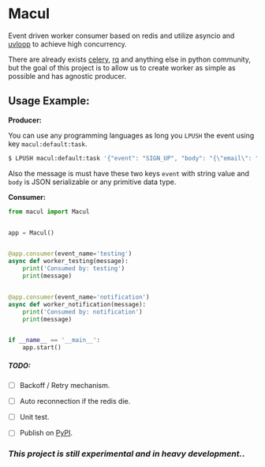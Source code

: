 # Macul
Event driven worker consumer based on redis and utilize asyncio and [uvloop](https://github.com/MagicStack/uvloop) to achieve high concurrency.

There are already exists [celery](http://www.celeryproject.org/), [rq](https://python-rq.org/) and anything else in python community, 
but the goal of this project is to allow us to create worker as simple as possible and has agnostic producer.

## Usage Example:

__Producer:__

You can use any programming languages as long you `LPUSH` the event using key `macul:default:task`.

```bash
$ LPUSH macul:default:task '{"event": "SIGN_UP", "body": "{\"email\": "\john.doe@gmail.com"\, \"password\": \"test123$\"}"}'
```

Also the message is must have these two keys `event` with string value and `body` is JSON serializable or any primitive data type.

__Consumer:__
```python
from macul import Macul


app = Macul()


@app.consumer(event_name='testing')
async def worker_testing(message):
    print('Consumed by: testing')
    print(message)


@app.consumer(event_name='notification')
async def worker_notification(message):
    print('Consumed by: notification')
    print(message)


if __name__ == '__main__':
    app.start()
```

##### TODO:
- [ ] Backoff / Retry mechanism.
- [ ] Auto reconnection if the redis die.
- [ ] Unit test.
- [ ] Publish on [PyPI](https://pypi.org/).


### ___This project is still experimental and in heavy development.___.
